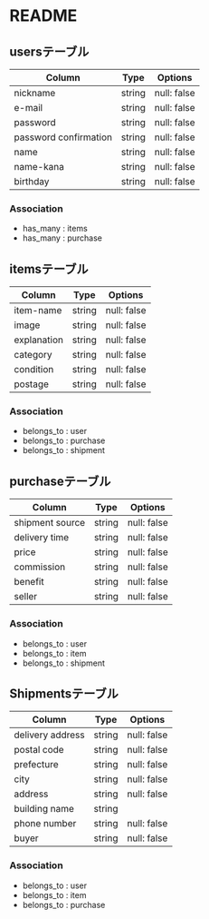 # README

## usersテーブル

| Column                | Type   | Options     |
| --------------------- | ------ | ----------- |
| nickname              | string | null: false |
| e-mail                | string | null: false |
| password              | string | null: false |
| password confirmation | string | null: false |
| name                  | string | null: false |
| name-kana             | string | null: false |
| birthday              | string | null: false |

### Association

- has_many : items
- has_many : purchase


## itemsテーブル

| Column                | Type   | Options     |
| --------------------- | ------ | ----------- |
| item-name             | string | null: false |
| image                 | string | null: false |
| explanation           | string | null: false |
| category              | string | null: false |
| condition             | string | null: false |
| postage               | string | null: false |


### Association

- belongs_to : user
- belongs_to : purchase
- belongs_to : shipment

## purchaseテーブル

| Column                | Type   | Options     |
| --------------------- | ------ | ----------- |
| shipment source       | string | null: false |
| delivery time         | string | null: false |
| price                 | string | null: false |
| commission            | string | null: false |
| benefit               | string | null: false |
| seller                | string | null: false |



### Association

- belongs_to : user
- belongs_to : item
- belongs_to : shipment


## Shipmentsテーブル

| Column                | Type   | Options     |
| --------------------- | -------| ------------|
| delivery address      | string | null: false |
| postal code           | string | null: false |
| prefecture            | string | null: false |
| city                  | string | null: false |
| address               | string | null: false |
| building name         | string |             |
| phone number          | string | null: false |
| buyer                 | string | null: false |


### Association

- belongs_to : user
- belongs_to : item
- belongs_to : purchase